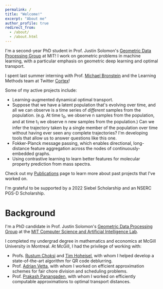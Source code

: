 ```yaml
---
permalink: /
title: "Welcome!"
excerpt: "About me"
author_profile: true
redirect_from: 
  - /about/
  - /about.html
---
```


I'm a second-year PhD student in Prof. Justin Solomon's [Geometric Data Processing Group](https://groups.csail.mit.edu/gdpgroup/) at MIT! I work on geometric problems in machine learning, with a particular emphasis on geometric deep learning and optimal transport. 

I spent last summer interning with  Prof. [Michael Bronstein](https://www.imperial.ac.uk/people/m.bronstein) and the Learning Methods team at Twitter [Cortex](https://cortex.twitter.com/)!

Some of my active projects include:

- Learning-augmented dynamical optimal transport.
-   Suppose that we have a latent population that's evolving over time, and all we can observe is a time series of *different* samples from the population. (e.g. At time t<sub>0</sub>, we observe n samples from the population, and at time t<sub>1</sub> we observe n new samples from the population.) Can we infer the trajectory taken by a single member of the population over time without having ever seen any complete trajectories? I'm developing tools that allow us to answer questions like this one.
- Fokker-Planck message passing, which enables directional, long-distance feature aggregation across the nodes of continuously-embedded graphs.
- Using contrastive learning to learn better features for molecular property prediction from mass spectra.

Check out my [Publications](https://cscarv.github.io/publications) page to learn more about past projects that I've worked on.

I'm grateful to be supported by a 2022 Siebel Scholarship and an NSERC PGS-D Scholarship.

Background
======
I'm a PhD candidate in Prof. Justin Solomon's [Geometric Data Processing Group](https://groups.csail.mit.edu/gdpgroup/) at the [MIT Computer Science and Artificial Intelligence Lab](https://www.csail.mit.edu/).

I completed my undergrad degree in mathematics and economics at McGill University in Montreal. At McGill, I had the privilege of working with:

- Profs. [Rustum Choksi](http://www.math.mcgill.ca/rchoksi/) and [Tim Hoheisel](http://www.math.mcgill.ca/hoheisel/), with whom I helped develop a state-of-the-art algorithm for QR code deblurring.
- Prof. [Adrian Vetta](http://www.math.mcgill.ca/vetta/), with whom I worked on efficient approximation schemes for fair chore division and scheduling problems.
- Prof. [Prakash Panangaden](https://www.cs.mcgill.ca/~prakash/), with whom I worked on efficiently computable approximations to optimal transport distances.
